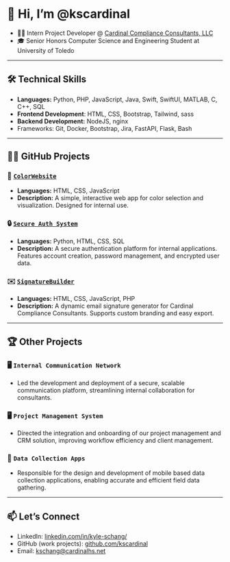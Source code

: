 
# 👋 Hi, I’m @kscardinal

- 🐦‍🔥 Intern Project Developer @ [Cardinal Compliance Consultants, LLC](https://cardinalhs.net/)
- 🎓 Senior Honors Computer Science and Engineering Student at University of Toledo

---

## 🛠️ Technical Skills

- **Languages:** Python, PHP, JavaScript, Java, Swift, SwiftUI, MATLAB, C, C++, SQL
- **Frontend Development**: HTML, CSS, Bootstrap, Tailwind, sass
- **Backend Development:** NodeJS, nginx
- Frameworks: Git, Docker, Bootstrap, Jira, FastAPI, Flask, Bash

---

## 🐦‍🔥 GitHub Projects

### 🎨 [`ColorWebsite`](https://github.com/kscardinal/ColorWebsite)

- **Languages:** HTML, CSS, JavaScript
- **Description:** A simple, interactive web app for color selection and visualization. Designed for internal use. 

### 🔒 [`Secure Auth System`](https://github.com/kscardinal/secure-auth-system)

- **Languages:** Python, HTML, CSS, SQL
- **Description:** A secure authentication platform for internal applications. Features account creation, password management, and encrypted user data.

### ✉️ [`SignatureBuilder`](https://github.com/kscardinal/SignatureBuilder)

- **Languages:** HTML, CSS, JavaScript, PHP
- **Description:** A dynamic email signature generator for Cardinal Compliance Consultants. Supports custom branding and easy export.

---

## 🏆 Other Projects

### 🖥️ `Internal Communication Network`

- Led the development and deployment of a secure, scalable communication platform, streamlining internal collaboration for consultants.

### 🖥️ `Project Management System`

- Directed the integration and onboarding of our project management and CRM solution, improving workflow efficiency and client management.

### 📱 `Data Collection Apps`

- Responsible for the design and development of mobile based data collection applications, enabling accurate and efficient field data gathering.

---

## 📫 Let’s Connect

- LinkedIn: [linkedin.com/in/kyle-schang/](linkedin.com/in/kyle-schang/)
- GitHub (work projects): [github.com/kscardinal](github.com/kscardinal)
- Email: [kschang@cardinalhs.net](mailto:kschang@cardinalhs.net)
